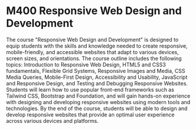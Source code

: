 # M400 Responsive Web Design and Development
The course "Responsive Web Design and Development" is designed to equip students with the skills and knowledge needed to create responsive, mobile-friendly, and accessible websites that adapt to various devices, screen sizes, and orientations. The course outline includes the following topics: Introduction to Responsive Web Design, HTML5 and CSS3 fundamentals, Flexible Grid Systems, Responsive Images and Media, CSS Media Queries, Mobile-First Design, Accessibility and Usability, JavaScript and Responsive Design, and Testing and Debugging Responsive Websites. Students will learn how to use popular front-end frameworks such as Tailwind CSS, Bootstrap and Foundation, and will gain hands-on experience with designing and developing responsive websites using modern tools and technologies. By the end of the course, students will be able to design and develop responsive websites that provide an optimal user experience across various devices and platforms.
